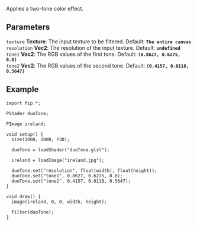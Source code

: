 Applies a two-tone color effect.

## Parameters
`texture` **Texture**: The input texture to be filtered. Default: **`The entire canvas`**
<br>
`resolution` **Vec2**: The resolution of the input texture. Default: **`undefined`**
<br>
`tone1` **Vec2**: The RGB values of the first tone. Default: **`(0.8627, 0.6275, 0.0)`**
<br>
`tone2` **Vec2**: The RGB values of the second tone. Default: **`(0.4157, 0.0118, 0.5647)`**

## Example
```processing
import fip.*;

PShader duoTone;

PImage ireland;

void setup() {
  size(1000, 1000, P3D);

  duoTone = loadShader("duoTone.glsl");

  ireland = loadImage("ireland.jpg");

  duoTone.set("resolution", float(width), float(height));
  duoTone.set("tone1", 0.8627, 0.6275, 0.0);
  duoTone.set("tone2", 0.4157, 0.0118, 0.5647);
}

void draw() {
  image(ireland, 0, 0, width, height);

  filter(duoTone);
}

```